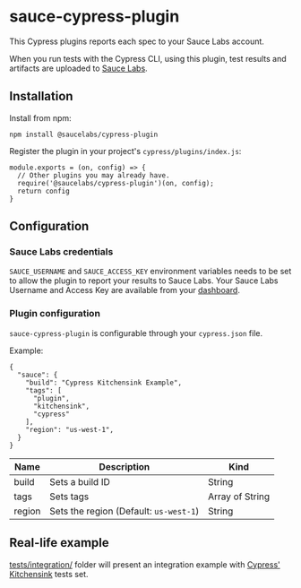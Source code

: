 # sauce-cypress-plugin

This Cypress plugins reports each spec to your Sauce Labs account.

When you run tests with the Cypress CLI, using this plugin, test results and artifacts are uploaded to [Sauce Labs](https://app.saucelabs.com).

## Installation

Install from npm:
```
npm install @saucelabs/cypress-plugin
```

Register the plugin in your project's `cypress/plugins/index.js`:
```
module.exports = (on, config) => {
  // Other plugins you may already have.
  require('@saucelabs/cypress-plugin')(on, config);
  return config
}
```

## Configuration

### Sauce Labs credentials

`SAUCE_USERNAME` and `SAUCE_ACCESS_KEY` environment variables needs to be set to
allow the plugin to report your results to Sauce Labs.
Your Sauce Labs Username and Access Key are available from your
[dashboard](https://app.saucelabs.com/user-settings).

### Plugin configuration

`sauce-cypress-plugin` is configurable through your `cypress.json` file.

Example:
```
{
  "sauce": {
    "build": "Cypress Kitchensink Example",
    "tags": [
      "plugin",
      "kitchensink",
      "cypress"
    ],
    "region": "us-west-1",
  }
}
```

| Name | Description | Kind |
| --- | --- | --- | 
| build | Sets a build ID | String |
| tags | Sets tags | Array of String |
| region | Sets the region (Default: `us-west-1`) | String |

## Real-life example

[tests/integration/](https://github.com/saucelabs/sauce-cypress-plugin/tree/main/tests/integration/) folder will present an integration example with [Cypress' Kitchensink](https://github.com/cypress-io/cypress-example-kitchensink/tree/master/cypress/integration/2-advanced-examples) tests set.
